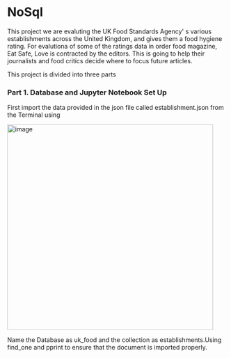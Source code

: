 # NoSql

This project we are evaluting the UK Food Standards Agency' s various establishments across the United Kingdom, and gives them a food hygiene rating. 
For evalutiona of some of the ratings data in order food magazine, Eat Safe, Love is contracted by the editors. This is going to help their journalists and food critics decide where to focus future articles. 


This project is divided into three parts

### Part 1. Database and Jupyter Notebook Set Up

First import the data provided in the json file called establishment.json from the Terminal using 

<img width="473" alt="image" src="https://user-images.githubusercontent.com/116701851/224402853-a218bf3f-c753-4b52-adcb-5b33e9cacab7.png">

Name the Database as uk_food and the collection as establishments.Using find_one and pprint to ensure that the document is imported properly.

